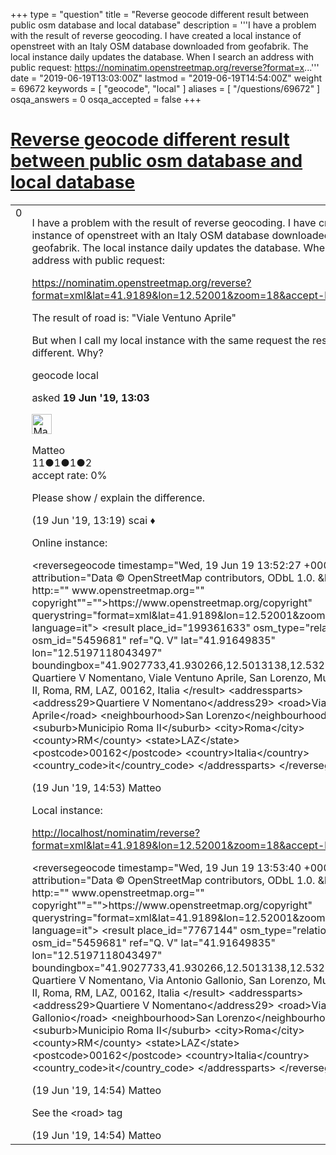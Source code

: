 +++
type = "question"
title = "Reverse geocode different result between public osm database and local database"
description = '''I have a problem with the result of reverse geocoding. I have created a local instance of openstreet with an Italy OSM database downloaded from geofabrik. The local instance daily updates the database. When I search an address with public request: https://nominatim.openstreetmap.org/reverse?format=x...'''
date = "2019-06-19T13:03:00Z"
lastmod = "2019-06-19T14:54:00Z"
weight = 69672
keywords = [ "geocode", "local" ]
aliases = [ "/questions/69672" ]
osqa_answers = 0
osqa_accepted = false
+++

<div class="headNormal">

# [Reverse geocode different result between public osm database and local database](/questions/69672/reverse-geocode-different-result-between-public-osm-database-and-local-database)

</div>

<div id="main-body">

<div id="askform">

<table id="question-table" style="width:100%;">
<colgroup>
<col style="width: 50%" />
<col style="width: 50%" />
</colgroup>
<tbody>
<tr>
<td style="width: 30px; vertical-align: top"><div class="vote-buttons">
<span id="post-69672-upvote" class="ajax-command post-vote up" rel="nofollow" title="I like this post (click again to cancel)"> </span>
<div id="post-69672-score" class="post-score" title="current number of votes">
0
</div>
<span id="post-69672-downvote" class="ajax-command post-vote down" rel="nofollow" title="I dont like this post (click again to cancel)"> </span> <span id="favorite-mark" class="ajax-command favorite-mark" rel="nofollow" title="mark/unmark this question as favorite (click again to cancel)"> </span>
<div id="favorite-count" class="favorite-count">
&#10;</div>
</div></td>
<td><div id="item-right">
<div class="question-body">
<p>I have a problem with the result of reverse geocoding. I have created a local instance of openstreet with an Italy OSM database downloaded from geofabrik. The local instance daily updates the database. When I search an address with public request:</p>
<p><a href="https://nominatim.openstreetmap.org/reverse?format=xml&amp;lat=41.9189&amp;lon=12.52001&amp;zoom=18&amp;accept-language=it">https://nominatim.openstreetmap.org/reverse?format=xml&amp;lat=41.9189&amp;lon=12.52001&amp;zoom=18&amp;accept-language=it</a></p>
<p>The result of road is: "Viale Ventuno Aprile"</p>
<p>But when I call my local instance with the same request the result of road is different. Why?</p>
</div>
<div id="question-tags" class="tags-container tags">
<span class="post-tag tag-link-geocode" rel="tag" title="see questions tagged &#39;geocode&#39;">geocode</span> <span class="post-tag tag-link-local" rel="tag" title="see questions tagged &#39;local&#39;">local</span>
</div>
<div id="question-controls" class="post-controls">
&#10;</div>
<div class="post-update-info-container">
<div class="post-update-info post-update-info-user">
<p>asked <strong>19 Jun '19, 13:03</strong></p>
<img src="https://secure.gravatar.com/avatar/140f75303f0de1e13abf0713e9c5b2f1?s=32&amp;d=identicon&amp;r=g" class="gravatar" width="32" height="32" alt="Matteo&#39;s gravatar image" />
<p><span>Matteo</span><br />
<span class="score" title="11 reputation points">11</span><span title="1 badges"><span class="badge1">●</span><span class="badgecount">1</span></span><span title="1 badges"><span class="silver">●</span><span class="badgecount">1</span></span><span title="2 badges"><span class="bronze">●</span><span class="badgecount">2</span></span><br />
<span class="accept_rate" title="Rate of the user&#39;s accepted answers">accept rate:</span> <span title="Matteo has no accepted answers">0%</span></p>
</div>
</div>
<div id="comments-container-69672" class="comments-container">
<span id="69673"></span>
<div id="comment-69673" class="comment">
<div id="post-69673-score" class="comment-score">
&#10;</div>
<div class="comment-text">
<p>Please show / explain the difference.</p>
</div>
<div id="comment-69673-info" class="comment-info">
<span class="comment-age">(19 Jun '19, 13:19)</span> <span class="comment-user userinfo">scai ♦</span>
</div>
</div>
<span id="69674"></span>
<div id="comment-69674" class="comment">
<div id="post-69674-score" class="comment-score">
&#10;</div>
<div class="comment-text">
<p>Online instance:</p>
<p>&lt;reversegeocode timestamp="Wed, 19 Jun 19 13:52:27 +0000" attribution="Data © OpenStreetMap contributors, ODbL 1.0. &amp;lt;a href=" http:="" www.openstreetmap.org="" copyright""=""&gt;https://www.openstreetmap.org/copyright" querystring="format=xml&amp;lat=41.9189&amp;lon=12.52001&amp;zoom=18&amp;accept-language=it"&gt; &lt;result place_id="199361633" osm_type="relation" osm_id="5459681" ref="Q. V" lat="41.91649835" lon="12.5197118043497" boundingbox="41.9027733,41.930266,12.5013138,12.5325107"&gt; Quartiere V Nomentano, Viale Ventuno Aprile, San Lorenzo, Municipio Roma II, Roma, RM, LAZ, 00162, Italia &lt;/result&gt; &lt;addressparts&gt; &lt;address29&gt;Quartiere V Nomentano&lt;/address29&gt; &lt;road&gt;Viale Ventuno Aprile&lt;/road&gt; &lt;neighbourhood&gt;San Lorenzo&lt;/neighbourhood&gt; &lt;suburb&gt;Municipio Roma II&lt;/suburb&gt; &lt;city&gt;Roma&lt;/city&gt; &lt;county&gt;RM&lt;/county&gt; &lt;state&gt;LAZ&lt;/state&gt; &lt;postcode&gt;00162&lt;/postcode&gt; &lt;country&gt;Italia&lt;/country&gt; &lt;country_code&gt;it&lt;/country_code&gt; &lt;/addressparts&gt; &lt;/reversegeocode&gt;</p>
</div>
<div id="comment-69674-info" class="comment-info">
<span class="comment-age">(19 Jun '19, 14:53)</span> <span class="comment-user userinfo">Matteo</span>
</div>
</div>
<span id="69675"></span>
<div id="comment-69675" class="comment">
<div id="post-69675-score" class="comment-score">
&#10;</div>
<div class="comment-text">
<p>Local instance:</p>
<p><a href="http://localhost/nominatim/reverse?format=xml&amp;lat=41.9189&amp;lon=12.52001&amp;zoom=18&amp;accept-language=it">http://localhost/nominatim/reverse?format=xml&amp;lat=41.9189&amp;lon=12.52001&amp;zoom=18&amp;accept-language=it</a></p>
<p>&lt;reversegeocode timestamp="Wed, 19 Jun 19 13:53:40 +0000" attribution="Data © OpenStreetMap contributors, ODbL 1.0. &amp;lt;a href=" http:="" www.openstreetmap.org="" copyright""=""&gt;https://www.openstreetmap.org/copyright" querystring="format=xml&amp;lat=41.9189&amp;lon=12.52001&amp;zoom=18&amp;accept-language=it"&gt; &lt;result place_id="7767144" osm_type="relation" osm_id="5459681" ref="Q. V" lat="41.91649835" lon="12.5197118043497" boundingbox="41.9027733,41.930266,12.5013138,12.5325107"&gt; Quartiere V Nomentano, Via Antonio Gallonio, San Lorenzo, Municipio Roma II, Roma, RM, LAZ, 00162, Italia &lt;/result&gt; &lt;addressparts&gt; &lt;address29&gt;Quartiere V Nomentano&lt;/address29&gt; &lt;road&gt;Via Antonio Gallonio&lt;/road&gt; &lt;neighbourhood&gt;San Lorenzo&lt;/neighbourhood&gt; &lt;suburb&gt;Municipio Roma II&lt;/suburb&gt; &lt;city&gt;Roma&lt;/city&gt; &lt;county&gt;RM&lt;/county&gt; &lt;state&gt;LAZ&lt;/state&gt; &lt;postcode&gt;00162&lt;/postcode&gt; &lt;country&gt;Italia&lt;/country&gt; &lt;country_code&gt;it&lt;/country_code&gt; &lt;/addressparts&gt; &lt;/reversegeocode&gt;</p>
</div>
<div id="comment-69675-info" class="comment-info">
<span class="comment-age">(19 Jun '19, 14:54)</span> <span class="comment-user userinfo">Matteo</span>
</div>
</div>
<span id="69676"></span>
<div id="comment-69676" class="comment">
<div id="post-69676-score" class="comment-score">
&#10;</div>
<div class="comment-text">
<p>See the &lt;road&gt; tag</p>
</div>
<div id="comment-69676-info" class="comment-info">
<span class="comment-age">(19 Jun '19, 14:54)</span> <span class="comment-user userinfo">Matteo</span>
</div>
</div>
</div>
<div id="comment-tools-69672" class="comment-tools">
&#10;</div>
<div class="clear">
&#10;</div>
<div id="comment-69672-form-container" class="comment-form-container">
&#10;</div>
<div class="clear">
&#10;</div>
</div></td>
</tr>
</tbody>
</table>

</div>

</div>

